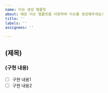 ```yaml
---
name: 이슈 생성 템플릿
about: 해당 이슈 템플릿을 사용하여 이슈를 생성해주세요!
title: ''
labels: ''
assignees: ''

---
```


## (제목)
### (구현 내용)
- [ ] 구현 내용1
- [ ] 구현 내용2
